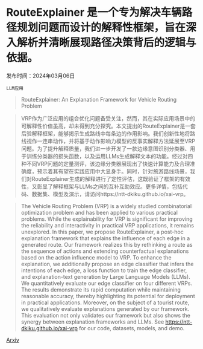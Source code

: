 # RouteExplainer 是一个专为解决车辆路径规划问题而设计的解释性框架，旨在深入解析并清晰展现路径决策背后的逻辑与依据。

发布时间：2024年03月06日

`LLM应用`

> RouteExplainer: An Explanation Framework for Vehicle Routing Problem

> VRP作为广泛应用的组合优化问题备受关注，然而，其在实际应用场景中的可解释性价值虽高，却未得到充分探究。本文提出的RouteExplainer是一套后验解释框架，能够揭示生成路线中每条边的作用影响。我们创新性地将路线视作一连串动作，并将基于动作影响力模型的反事实解释方法延展至VRP问题。为了提升解释质量，我们进一步开发了一款边缘意图识别分类器、用于训练分类器的损失函数，以及运用LLMs生成解释文本的功能。经过对四种不同VRP问题的定量测评，该边缘分类器展现出了快速计算能力及合理准确度，预示着其有望在实践应用中大显身手。同时，针对旅游路线场景，我们对RouteExplainer生成的解释进行了定性评估，这既验证了框架的有效性，又彰显了解释框架与LLMs之间的互补互助效应。更多详情，包括代码、数据集、模型及演示，请访问https://ntt-dkiku.github.io/xai-vrp。

> The Vehicle Routing Problem (VRP) is a widely studied combinatorial optimization problem and has been applied to various practical problems. While the explainability for VRP is significant for improving the reliability and interactivity in practical VRP applications, it remains unexplored. In this paper, we propose RouteExplainer, a post-hoc explanation framework that explains the influence of each edge in a generated route. Our framework realizes this by rethinking a route as the sequence of actions and extending counterfactual explanations based on the action influence model to VRP. To enhance the explanation, we additionally propose an edge classifier that infers the intentions of each edge, a loss function to train the edge classifier, and explanation-text generation by Large Language Models (LLMs). We quantitatively evaluate our edge classifier on four different VRPs. The results demonstrate its rapid computation while maintaining reasonable accuracy, thereby highlighting its potential for deployment in practical applications. Moreover, on the subject of a tourist route, we qualitatively evaluate explanations generated by our framework. This evaluation not only validates our framework but also shows the synergy between explanation frameworks and LLMs. See https://ntt-dkiku.github.io/xai-vrp for our code, datasets, models, and demo.

[Arxiv](https://arxiv.org/abs/2403.03585)